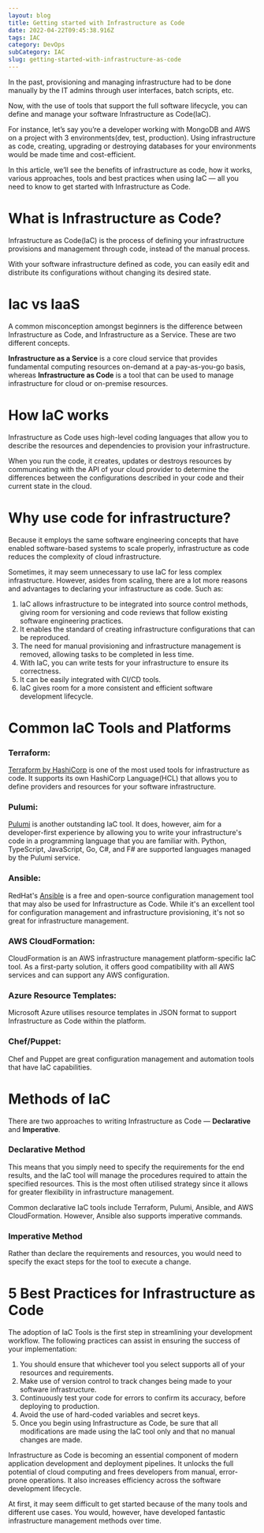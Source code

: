 ```yaml
---
layout: blog
title: Getting started with Infrastructure as Code
date: 2022-04-22T09:45:38.916Z
tags: IAC
category: DevOps
subCategory: IAC
slug: getting-started-with-infrastructure-as-code
---
```

In the past, provisioning and managing infrastructure had to be done manually by the IT admins through user interfaces, batch scripts, etc.

Now, with the use of tools that support the full software lifecycle, you can define and manage your software Infrastructure as Code(IaC).

For instance, let’s say you’re a developer working with MongoDB and AWS on a project with 3 environments(dev, test, production). Using infrastructure as code, creating, upgrading or destroying databases for your environments would be made time and cost-efficient.

In this article, we’ll see the benefits of infrastructure as code, how it works, various approaches, tools and best practices when using IaC — all you need to know to get started with Infrastructure as Code.

# What is Infrastructure as Code?

Infrastructure as Code(IaC) is the process of defining your infrastructure provisions and management through code, instead of the manual process.

With your software infrastructure defined as code, you can easily edit and distribute its configurations without changing its desired state.

# Iac vs IaaS

A common misconception amongst beginners is the difference between Infrastructure as Code, and Infrastructure as a Service. These are two different concepts.

**Infrastructure as a Service** is a core cloud service that provides fundamental computing resources on-demand at a pay-as-you-go basis, whereas **Infrastructure as Code** is a tool that can be used to manage infrastructure for cloud or on-premise resources.

# How IaC works

Infrastructure as Code uses high-level coding languages that allow you to describe the resources and dependencies to provision your infrastructure.

When you run the code, it creates, updates or destroys resources by communicating with the API of your cloud provider to determine the differences between the configurations described in your code and their current state in the cloud.

# Why use code for infrastructure?

Because it employs the same software engineering concepts that have enabled software-based systems to scale properly, infrastructure as code reduces the complexity of cloud infrastructure.

Sometimes, it may seem unnecessary to use IaC for less complex infrastructure. However, asides from scaling, there are a lot more reasons and advantages to declaring your infrastructure as code. Such as:

1. IaC allows infrastructure to be integrated into source control methods, giving room for versioning and code reviews that follow existing software engineering practices.
2. It enables the standard of creating infrastructure configurations that can be reproduced.
3. The need for manual provisioning and infrastructure management is removed, allowing tasks to be completed in less time.
4. With IaC, you can write tests for your infrastructure to ensure its correctness.
5. It can be easily integrated with CI/CD tools.
6. IaC gives room for a more consistent and efficient software development lifecycle.

# Common IaC Tools and Platforms

### **Terraform:**

[Terraform by HashiCorp](https://www.terraform.io/) is one of the most used tools for infrastructure as code. It supports its own HashiCorp Language(HCL) that allows you to define providers and resources for your software infrastructure.

### Pulumi:

[Pulumi](https://www.pulumi.com/) is another outstanding IaC tool. It does, however, aim for a developer-first experience by allowing you to write your infrastructure's code in a programming language that you are familiar with. Python, TypeScript, JavaScript, Go, C#, and F# are supported languages managed by the Pulumi service.

### Ansible:

RedHat's [Ansible](https://ansible.com) is a free and open-source configuration management tool that may also be used for Infrastructure as Code. While it's an excellent tool for configuration management and infrastructure provisioning, it's not so great for infrastructure management.

### AWS CloudFormation:

CloudFormation is an AWS infrastructure management platform-specific IaC tool. As a first-party solution, it offers good compatibility with all AWS services and can support any AWS configuration.

### Azure Resource Templates:

Microsoft Azure utilises resource templates in JSON format to support Infrastructure as Code within the platform.

### Chef/Puppet:

Chef and Puppet are great configuration management and automation tools that have IaC capabilities.

# Methods of IaC

There are two approaches to writing Infrastructure as Code — **Declarative** and **Imperative**.

### Declarative Method

This means that you simply need to specify the requirements for the end results, and the IaC tool will manage the procedures required to attain the specified resources. This is the most often utilised strategy since it allows for greater flexibility in infrastructure management.

Common declarative IaC tools include Terraform, Pulumi, Ansible, and AWS CloudFormation. However, Ansible also supports imperative commands.

### Imperative Method

Rather than declare the requirements and resources, you would need to specify the exact steps for the tool to execute a change.

# 5 Best Practices for Infrastructure as Code

The adoption of IaC Tools is the first step in streamlining your development workflow. The following practices can assist in ensuring the success of your implementation:

1. You should ensure that whichever tool you select supports all of your resources and requirements.
2. Make use of version control to track changes being made to your software infrastructure.
3. Continuously test your code for errors to confirm its accuracy, before deploying to production.
4. Avoid the use of hard-coded variables and secret keys.
5. Once you begin using Infrastructure as Code, be sure that all modifications are made using the IaC tool only and that no manual changes are made.

Infrastructure as Code is becoming an essential component of modern application development and deployment pipelines. It unlocks the full potential of cloud computing and frees developers from manual, error-prone operations. It also increases efficiency across the software development lifecycle.

At first, it may seem difficult to get started because of the many tools and different use cases. You would, however, have developed fantastic infrastructure management methods over time.